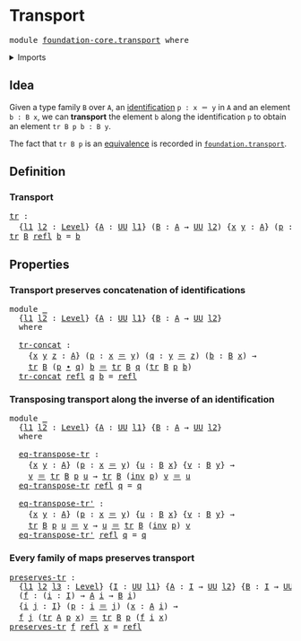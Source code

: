 # Transport

<pre class="Agda"><a id="22" class="Keyword">module</a> <a id="29" href="foundation-core.transport.html" class="Module">foundation-core.transport</a> <a id="55" class="Keyword">where</a>
</pre>
<details><summary>Imports</summary>

<pre class="Agda"><a id="111" class="Keyword">open</a> <a id="116" class="Keyword">import</a> <a id="123" href="foundation.universe-levels.html" class="Module">foundation.universe-levels</a>

<a id="151" class="Keyword">open</a> <a id="156" class="Keyword">import</a> <a id="163" href="foundation-core.identity-types.html" class="Module">foundation-core.identity-types</a>
</pre>
</details>

## Idea

Given a type family `B` over `A`, an
[identification](foundation-core.identity-types.md) `p : x ＝ y` in `A` and an
element `b : B x`, we can **transport** the element `b` along the identification
`p` to obtain an element `tr B p b : B y`.

The fact that `tr B p` is an [equivalence](foundation-core.equivalences.md) is
recorded in [`foundation.transport`](foundation.transport.md).

## Definition

### Transport

<pre class="Agda"><a id="tr"></a><a id="641" href="foundation-core.transport.html#641" class="Function">tr</a> <a id="644" class="Symbol">:</a>
  <a id="648" class="Symbol">{</a><a id="649" href="foundation-core.transport.html#649" class="Bound">l1</a> <a id="652" href="foundation-core.transport.html#652" class="Bound">l2</a> <a id="655" class="Symbol">:</a> <a id="657" href="Agda.Primitive.html#591" class="Postulate">Level</a><a id="662" class="Symbol">}</a> <a id="664" class="Symbol">{</a><a id="665" href="foundation-core.transport.html#665" class="Bound">A</a> <a id="667" class="Symbol">:</a> <a id="669" href="Agda.Primitive.html#320" class="Primitive">UU</a> <a id="672" href="foundation-core.transport.html#649" class="Bound">l1</a><a id="674" class="Symbol">}</a> <a id="676" class="Symbol">(</a><a id="677" href="foundation-core.transport.html#677" class="Bound">B</a> <a id="679" class="Symbol">:</a> <a id="681" href="foundation-core.transport.html#665" class="Bound">A</a> <a id="683" class="Symbol">→</a> <a id="685" href="Agda.Primitive.html#320" class="Primitive">UU</a> <a id="688" href="foundation-core.transport.html#652" class="Bound">l2</a><a id="690" class="Symbol">)</a> <a id="692" class="Symbol">{</a><a id="693" href="foundation-core.transport.html#693" class="Bound">x</a> <a id="695" href="foundation-core.transport.html#695" class="Bound">y</a> <a id="697" class="Symbol">:</a> <a id="699" href="foundation-core.transport.html#665" class="Bound">A</a><a id="700" class="Symbol">}</a> <a id="702" class="Symbol">(</a><a id="703" href="foundation-core.transport.html#703" class="Bound">p</a> <a id="705" class="Symbol">:</a> <a id="707" href="foundation-core.transport.html#693" class="Bound">x</a> <a id="709" href="foundation-core.identity-types.html#5608" class="Function Operator">＝</a> <a id="711" href="foundation-core.transport.html#695" class="Bound">y</a><a id="712" class="Symbol">)</a> <a id="714" class="Symbol">→</a> <a id="716" href="foundation-core.transport.html#677" class="Bound">B</a> <a id="718" href="foundation-core.transport.html#693" class="Bound">x</a> <a id="720" class="Symbol">→</a> <a id="722" href="foundation-core.transport.html#677" class="Bound">B</a> <a id="724" href="foundation-core.transport.html#695" class="Bound">y</a>
<a id="726" href="foundation-core.transport.html#641" class="Function">tr</a> <a id="729" href="foundation-core.transport.html#729" class="Bound">B</a> <a id="731" href="foundation-core.identity-types.html#5591" class="InductiveConstructor">refl</a> <a id="736" href="foundation-core.transport.html#736" class="Bound">b</a> <a id="738" class="Symbol">=</a> <a id="740" href="foundation-core.transport.html#736" class="Bound">b</a>
</pre>
## Properties

### Transport preserves concatenation of identifications

<pre class="Agda"><a id="828" class="Keyword">module</a> <a id="835" href="foundation-core.transport.html#835" class="Module">_</a>
  <a id="839" class="Symbol">{</a><a id="840" href="foundation-core.transport.html#840" class="Bound">l1</a> <a id="843" href="foundation-core.transport.html#843" class="Bound">l2</a> <a id="846" class="Symbol">:</a> <a id="848" href="Agda.Primitive.html#591" class="Postulate">Level</a><a id="853" class="Symbol">}</a> <a id="855" class="Symbol">{</a><a id="856" href="foundation-core.transport.html#856" class="Bound">A</a> <a id="858" class="Symbol">:</a> <a id="860" href="Agda.Primitive.html#320" class="Primitive">UU</a> <a id="863" href="foundation-core.transport.html#840" class="Bound">l1</a><a id="865" class="Symbol">}</a> <a id="867" class="Symbol">{</a><a id="868" href="foundation-core.transport.html#868" class="Bound">B</a> <a id="870" class="Symbol">:</a> <a id="872" href="foundation-core.transport.html#856" class="Bound">A</a> <a id="874" class="Symbol">→</a> <a id="876" href="Agda.Primitive.html#320" class="Primitive">UU</a> <a id="879" href="foundation-core.transport.html#843" class="Bound">l2</a><a id="881" class="Symbol">}</a>
  <a id="885" class="Keyword">where</a>

  <a id="894" href="foundation-core.transport.html#894" class="Function">tr-concat</a> <a id="904" class="Symbol">:</a>
    <a id="910" class="Symbol">{</a><a id="911" href="foundation-core.transport.html#911" class="Bound">x</a> <a id="913" href="foundation-core.transport.html#913" class="Bound">y</a> <a id="915" href="foundation-core.transport.html#915" class="Bound">z</a> <a id="917" class="Symbol">:</a> <a id="919" href="foundation-core.transport.html#856" class="Bound">A</a><a id="920" class="Symbol">}</a> <a id="922" class="Symbol">(</a><a id="923" href="foundation-core.transport.html#923" class="Bound">p</a> <a id="925" class="Symbol">:</a> <a id="927" href="foundation-core.transport.html#911" class="Bound">x</a> <a id="929" href="foundation-core.identity-types.html#5608" class="Function Operator">＝</a> <a id="931" href="foundation-core.transport.html#913" class="Bound">y</a><a id="932" class="Symbol">)</a> <a id="934" class="Symbol">(</a><a id="935" href="foundation-core.transport.html#935" class="Bound">q</a> <a id="937" class="Symbol">:</a> <a id="939" href="foundation-core.transport.html#913" class="Bound">y</a> <a id="941" href="foundation-core.identity-types.html#5608" class="Function Operator">＝</a> <a id="943" href="foundation-core.transport.html#915" class="Bound">z</a><a id="944" class="Symbol">)</a> <a id="946" class="Symbol">(</a><a id="947" href="foundation-core.transport.html#947" class="Bound">b</a> <a id="949" class="Symbol">:</a> <a id="951" href="foundation-core.transport.html#868" class="Bound">B</a> <a id="953" href="foundation-core.transport.html#911" class="Bound">x</a><a id="954" class="Symbol">)</a> <a id="956" class="Symbol">→</a>
    <a id="962" href="foundation-core.transport.html#641" class="Function">tr</a> <a id="965" href="foundation-core.transport.html#868" class="Bound">B</a> <a id="967" class="Symbol">(</a><a id="968" href="foundation-core.transport.html#923" class="Bound">p</a> <a id="970" href="foundation-core.identity-types.html#6541" class="Function Operator">∙</a> <a id="972" href="foundation-core.transport.html#935" class="Bound">q</a><a id="973" class="Symbol">)</a> <a id="975" href="foundation-core.transport.html#947" class="Bound">b</a> <a id="977" href="foundation-core.identity-types.html#5608" class="Function Operator">＝</a> <a id="979" href="foundation-core.transport.html#641" class="Function">tr</a> <a id="982" href="foundation-core.transport.html#868" class="Bound">B</a> <a id="984" href="foundation-core.transport.html#935" class="Bound">q</a> <a id="986" class="Symbol">(</a><a id="987" href="foundation-core.transport.html#641" class="Function">tr</a> <a id="990" href="foundation-core.transport.html#868" class="Bound">B</a> <a id="992" href="foundation-core.transport.html#923" class="Bound">p</a> <a id="994" href="foundation-core.transport.html#947" class="Bound">b</a><a id="995" class="Symbol">)</a>
  <a id="999" href="foundation-core.transport.html#894" class="Function">tr-concat</a> <a id="1009" href="foundation-core.identity-types.html#5591" class="InductiveConstructor">refl</a> <a id="1014" href="foundation-core.transport.html#1014" class="Bound">q</a> <a id="1016" href="foundation-core.transport.html#1016" class="Bound">b</a> <a id="1018" class="Symbol">=</a> <a id="1020" href="foundation-core.identity-types.html#5591" class="InductiveConstructor">refl</a>
</pre>
### Transposing transport along the inverse of an identification

<pre class="Agda"><a id="1104" class="Keyword">module</a> <a id="1111" href="foundation-core.transport.html#1111" class="Module">_</a>
  <a id="1115" class="Symbol">{</a><a id="1116" href="foundation-core.transport.html#1116" class="Bound">l1</a> <a id="1119" href="foundation-core.transport.html#1119" class="Bound">l2</a> <a id="1122" class="Symbol">:</a> <a id="1124" href="Agda.Primitive.html#591" class="Postulate">Level</a><a id="1129" class="Symbol">}</a> <a id="1131" class="Symbol">{</a><a id="1132" href="foundation-core.transport.html#1132" class="Bound">A</a> <a id="1134" class="Symbol">:</a> <a id="1136" href="Agda.Primitive.html#320" class="Primitive">UU</a> <a id="1139" href="foundation-core.transport.html#1116" class="Bound">l1</a><a id="1141" class="Symbol">}</a> <a id="1143" class="Symbol">{</a><a id="1144" href="foundation-core.transport.html#1144" class="Bound">B</a> <a id="1146" class="Symbol">:</a> <a id="1148" href="foundation-core.transport.html#1132" class="Bound">A</a> <a id="1150" class="Symbol">→</a> <a id="1152" href="Agda.Primitive.html#320" class="Primitive">UU</a> <a id="1155" href="foundation-core.transport.html#1119" class="Bound">l2</a><a id="1157" class="Symbol">}</a>
  <a id="1161" class="Keyword">where</a>

  <a id="1170" href="foundation-core.transport.html#1170" class="Function">eq-transpose-tr</a> <a id="1186" class="Symbol">:</a>
    <a id="1192" class="Symbol">{</a><a id="1193" href="foundation-core.transport.html#1193" class="Bound">x</a> <a id="1195" href="foundation-core.transport.html#1195" class="Bound">y</a> <a id="1197" class="Symbol">:</a> <a id="1199" href="foundation-core.transport.html#1132" class="Bound">A</a><a id="1200" class="Symbol">}</a> <a id="1202" class="Symbol">(</a><a id="1203" href="foundation-core.transport.html#1203" class="Bound">p</a> <a id="1205" class="Symbol">:</a> <a id="1207" href="foundation-core.transport.html#1193" class="Bound">x</a> <a id="1209" href="foundation-core.identity-types.html#5608" class="Function Operator">＝</a> <a id="1211" href="foundation-core.transport.html#1195" class="Bound">y</a><a id="1212" class="Symbol">)</a> <a id="1214" class="Symbol">{</a><a id="1215" href="foundation-core.transport.html#1215" class="Bound">u</a> <a id="1217" class="Symbol">:</a> <a id="1219" href="foundation-core.transport.html#1144" class="Bound">B</a> <a id="1221" href="foundation-core.transport.html#1193" class="Bound">x</a><a id="1222" class="Symbol">}</a> <a id="1224" class="Symbol">{</a><a id="1225" href="foundation-core.transport.html#1225" class="Bound">v</a> <a id="1227" class="Symbol">:</a> <a id="1229" href="foundation-core.transport.html#1144" class="Bound">B</a> <a id="1231" href="foundation-core.transport.html#1195" class="Bound">y</a><a id="1232" class="Symbol">}</a> <a id="1234" class="Symbol">→</a>
    <a id="1240" href="foundation-core.transport.html#1225" class="Bound">v</a> <a id="1242" href="foundation-core.identity-types.html#5608" class="Function Operator">＝</a> <a id="1244" href="foundation-core.transport.html#641" class="Function">tr</a> <a id="1247" href="foundation-core.transport.html#1144" class="Bound">B</a> <a id="1249" href="foundation-core.transport.html#1203" class="Bound">p</a> <a id="1251" href="foundation-core.transport.html#1215" class="Bound">u</a> <a id="1253" class="Symbol">→</a> <a id="1255" href="foundation-core.transport.html#641" class="Function">tr</a> <a id="1258" href="foundation-core.transport.html#1144" class="Bound">B</a> <a id="1260" class="Symbol">(</a><a id="1261" href="foundation-core.identity-types.html#6845" class="Function">inv</a> <a id="1265" href="foundation-core.transport.html#1203" class="Bound">p</a><a id="1266" class="Symbol">)</a> <a id="1268" href="foundation-core.transport.html#1225" class="Bound">v</a> <a id="1270" href="foundation-core.identity-types.html#5608" class="Function Operator">＝</a> <a id="1272" href="foundation-core.transport.html#1215" class="Bound">u</a>
  <a id="1276" href="foundation-core.transport.html#1170" class="Function">eq-transpose-tr</a> <a id="1292" href="foundation-core.identity-types.html#5591" class="InductiveConstructor">refl</a> <a id="1297" href="foundation-core.transport.html#1297" class="Bound">q</a> <a id="1299" class="Symbol">=</a> <a id="1301" href="foundation-core.transport.html#1297" class="Bound">q</a>

  <a id="1306" href="foundation-core.transport.html#1306" class="Function">eq-transpose-tr&#39;</a> <a id="1323" class="Symbol">:</a>
    <a id="1329" class="Symbol">{</a><a id="1330" href="foundation-core.transport.html#1330" class="Bound">x</a> <a id="1332" href="foundation-core.transport.html#1332" class="Bound">y</a> <a id="1334" class="Symbol">:</a> <a id="1336" href="foundation-core.transport.html#1132" class="Bound">A</a><a id="1337" class="Symbol">}</a> <a id="1339" class="Symbol">(</a><a id="1340" href="foundation-core.transport.html#1340" class="Bound">p</a> <a id="1342" class="Symbol">:</a> <a id="1344" href="foundation-core.transport.html#1330" class="Bound">x</a> <a id="1346" href="foundation-core.identity-types.html#5608" class="Function Operator">＝</a> <a id="1348" href="foundation-core.transport.html#1332" class="Bound">y</a><a id="1349" class="Symbol">)</a> <a id="1351" class="Symbol">{</a><a id="1352" href="foundation-core.transport.html#1352" class="Bound">u</a> <a id="1354" class="Symbol">:</a> <a id="1356" href="foundation-core.transport.html#1144" class="Bound">B</a> <a id="1358" href="foundation-core.transport.html#1330" class="Bound">x</a><a id="1359" class="Symbol">}</a> <a id="1361" class="Symbol">{</a><a id="1362" href="foundation-core.transport.html#1362" class="Bound">v</a> <a id="1364" class="Symbol">:</a> <a id="1366" href="foundation-core.transport.html#1144" class="Bound">B</a> <a id="1368" href="foundation-core.transport.html#1332" class="Bound">y</a><a id="1369" class="Symbol">}</a> <a id="1371" class="Symbol">→</a>
    <a id="1377" href="foundation-core.transport.html#641" class="Function">tr</a> <a id="1380" href="foundation-core.transport.html#1144" class="Bound">B</a> <a id="1382" href="foundation-core.transport.html#1340" class="Bound">p</a> <a id="1384" href="foundation-core.transport.html#1352" class="Bound">u</a> <a id="1386" href="foundation-core.identity-types.html#5608" class="Function Operator">＝</a> <a id="1388" href="foundation-core.transport.html#1362" class="Bound">v</a> <a id="1390" class="Symbol">→</a> <a id="1392" href="foundation-core.transport.html#1352" class="Bound">u</a> <a id="1394" href="foundation-core.identity-types.html#5608" class="Function Operator">＝</a> <a id="1396" href="foundation-core.transport.html#641" class="Function">tr</a> <a id="1399" href="foundation-core.transport.html#1144" class="Bound">B</a> <a id="1401" class="Symbol">(</a><a id="1402" href="foundation-core.identity-types.html#6845" class="Function">inv</a> <a id="1406" href="foundation-core.transport.html#1340" class="Bound">p</a><a id="1407" class="Symbol">)</a> <a id="1409" href="foundation-core.transport.html#1362" class="Bound">v</a>
  <a id="1413" href="foundation-core.transport.html#1306" class="Function">eq-transpose-tr&#39;</a> <a id="1430" href="foundation-core.identity-types.html#5591" class="InductiveConstructor">refl</a> <a id="1435" href="foundation-core.transport.html#1435" class="Bound">q</a> <a id="1437" class="Symbol">=</a> <a id="1439" href="foundation-core.transport.html#1435" class="Bound">q</a>
</pre>
### Every family of maps preserves transport

<pre class="Agda"><a id="preserves-tr"></a><a id="1500" href="foundation-core.transport.html#1500" class="Function">preserves-tr</a> <a id="1513" class="Symbol">:</a>
  <a id="1517" class="Symbol">{</a><a id="1518" href="foundation-core.transport.html#1518" class="Bound">l1</a> <a id="1521" href="foundation-core.transport.html#1521" class="Bound">l2</a> <a id="1524" href="foundation-core.transport.html#1524" class="Bound">l3</a> <a id="1527" class="Symbol">:</a> <a id="1529" href="Agda.Primitive.html#591" class="Postulate">Level</a><a id="1534" class="Symbol">}</a> <a id="1536" class="Symbol">{</a><a id="1537" href="foundation-core.transport.html#1537" class="Bound">I</a> <a id="1539" class="Symbol">:</a> <a id="1541" href="Agda.Primitive.html#320" class="Primitive">UU</a> <a id="1544" href="foundation-core.transport.html#1518" class="Bound">l1</a><a id="1546" class="Symbol">}</a> <a id="1548" class="Symbol">{</a><a id="1549" href="foundation-core.transport.html#1549" class="Bound">A</a> <a id="1551" class="Symbol">:</a> <a id="1553" href="foundation-core.transport.html#1537" class="Bound">I</a> <a id="1555" class="Symbol">→</a> <a id="1557" href="Agda.Primitive.html#320" class="Primitive">UU</a> <a id="1560" href="foundation-core.transport.html#1521" class="Bound">l2</a><a id="1562" class="Symbol">}</a> <a id="1564" class="Symbol">{</a><a id="1565" href="foundation-core.transport.html#1565" class="Bound">B</a> <a id="1567" class="Symbol">:</a> <a id="1569" href="foundation-core.transport.html#1537" class="Bound">I</a> <a id="1571" class="Symbol">→</a> <a id="1573" href="Agda.Primitive.html#320" class="Primitive">UU</a> <a id="1576" href="foundation-core.transport.html#1524" class="Bound">l3</a><a id="1578" class="Symbol">}</a>
  <a id="1582" class="Symbol">(</a><a id="1583" href="foundation-core.transport.html#1583" class="Bound">f</a> <a id="1585" class="Symbol">:</a> <a id="1587" class="Symbol">(</a><a id="1588" href="foundation-core.transport.html#1588" class="Bound">i</a> <a id="1590" class="Symbol">:</a> <a id="1592" href="foundation-core.transport.html#1537" class="Bound">I</a><a id="1593" class="Symbol">)</a> <a id="1595" class="Symbol">→</a> <a id="1597" href="foundation-core.transport.html#1549" class="Bound">A</a> <a id="1599" href="foundation-core.transport.html#1588" class="Bound">i</a> <a id="1601" class="Symbol">→</a> <a id="1603" href="foundation-core.transport.html#1565" class="Bound">B</a> <a id="1605" href="foundation-core.transport.html#1588" class="Bound">i</a><a id="1606" class="Symbol">)</a>
  <a id="1610" class="Symbol">{</a><a id="1611" href="foundation-core.transport.html#1611" class="Bound">i</a> <a id="1613" href="foundation-core.transport.html#1613" class="Bound">j</a> <a id="1615" class="Symbol">:</a> <a id="1617" href="foundation-core.transport.html#1537" class="Bound">I</a><a id="1618" class="Symbol">}</a> <a id="1620" class="Symbol">(</a><a id="1621" href="foundation-core.transport.html#1621" class="Bound">p</a> <a id="1623" class="Symbol">:</a> <a id="1625" href="foundation-core.transport.html#1611" class="Bound">i</a> <a id="1627" href="foundation-core.identity-types.html#5608" class="Function Operator">＝</a> <a id="1629" href="foundation-core.transport.html#1613" class="Bound">j</a><a id="1630" class="Symbol">)</a> <a id="1632" class="Symbol">(</a><a id="1633" href="foundation-core.transport.html#1633" class="Bound">x</a> <a id="1635" class="Symbol">:</a> <a id="1637" href="foundation-core.transport.html#1549" class="Bound">A</a> <a id="1639" href="foundation-core.transport.html#1611" class="Bound">i</a><a id="1640" class="Symbol">)</a> <a id="1642" class="Symbol">→</a>
  <a id="1646" href="foundation-core.transport.html#1583" class="Bound">f</a> <a id="1648" href="foundation-core.transport.html#1613" class="Bound">j</a> <a id="1650" class="Symbol">(</a><a id="1651" href="foundation-core.transport.html#641" class="Function">tr</a> <a id="1654" href="foundation-core.transport.html#1549" class="Bound">A</a> <a id="1656" href="foundation-core.transport.html#1621" class="Bound">p</a> <a id="1658" href="foundation-core.transport.html#1633" class="Bound">x</a><a id="1659" class="Symbol">)</a> <a id="1661" href="foundation-core.identity-types.html#5608" class="Function Operator">＝</a> <a id="1663" href="foundation-core.transport.html#641" class="Function">tr</a> <a id="1666" href="foundation-core.transport.html#1565" class="Bound">B</a> <a id="1668" href="foundation-core.transport.html#1621" class="Bound">p</a> <a id="1670" class="Symbol">(</a><a id="1671" href="foundation-core.transport.html#1583" class="Bound">f</a> <a id="1673" href="foundation-core.transport.html#1611" class="Bound">i</a> <a id="1675" href="foundation-core.transport.html#1633" class="Bound">x</a><a id="1676" class="Symbol">)</a>
<a id="1678" href="foundation-core.transport.html#1500" class="Function">preserves-tr</a> <a id="1691" href="foundation-core.transport.html#1691" class="Bound">f</a> <a id="1693" href="foundation-core.identity-types.html#5591" class="InductiveConstructor">refl</a> <a id="1698" href="foundation-core.transport.html#1698" class="Bound">x</a> <a id="1700" class="Symbol">=</a> <a id="1702" href="foundation-core.identity-types.html#5591" class="InductiveConstructor">refl</a>
</pre>